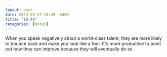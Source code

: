 ```yaml
---
layout: post
date: 2023-09-27 10:49 -0400
title: "10:49"
categories: [Notes]
---
```


When you speak negatively about a world-class talent, they are more likely to bounce back and make you look like a fool. It's more productive to point out how they can improve because they will eventually do so.